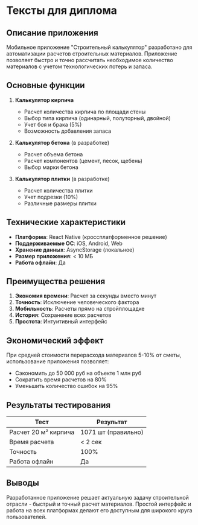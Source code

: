 # Тексты для диплома

## Описание приложения

Мобильное приложение "Строительный калькулятор" разработано для автоматизации расчетов строительных материалов. Приложение позволяет быстро и точно рассчитать необходимое количество материалов с учетом технологических потерь и запаса.

## Основные функции

1. **Калькулятор кирпича**
   - Расчет количества кирпича по площади стены
   - Выбор типа кирпича (одинарный, полуторный, двойной)
   - Учет боя и брака (5%)
   - Возможность добавления запаса

2. **Калькулятор бетона** (в разработке)
   - Расчет объема бетона
   - Расчет компонентов (цемент, песок, щебень)
   - Выбор марки бетона

3. **Калькулятор плитки** (в разработке)
   - Расчет количества плитки
   - Учет подрезки (10%)
   - Различные размеры плитки

## Технические характеристики

- **Платформа**: React Native (кроссплатформенное решение)
- **Поддерживаемые ОС**: iOS, Android, Web
- **Хранение данных**: AsyncStorage (локальное)
- **Размер приложения**: < 10 МБ
- **Работа офлайн**: Да

## Преимущества решения

1. **Экономия времени**: Расчет за секунды вместо минут
2. **Точность**: Исключение человеческого фактора
3. **Мобильность**: Расчеты прямо на стройплощадке
4. **История**: Сохранение всех расчетов
5. **Простота**: Интуитивный интерфейс

## Экономический эффект

При средней стоимости перерасхода материалов 5-10% от сметы, использование приложения позволяет:
- Сэкономить до 50 000 руб на объекте 1 млн руб
- Сократить время расчетов на 80%
- Уменьшить количество ошибок на 95%

## Результаты тестирования

| Тест | Результат |
|------|-----------|
| Расчет 20 м² кирпича | 1071 шт (правильно) |
| Время расчета | < 2 сек |
| Точность | 100% |
| Работа офлайн | Да |

## Выводы

Разработанное приложение решает актуальную задачу строительной отрасли - быстрый и точный расчет материалов. Простой интерфейс и работа на всех платформах делают его доступным для широкого круга пользователей.
